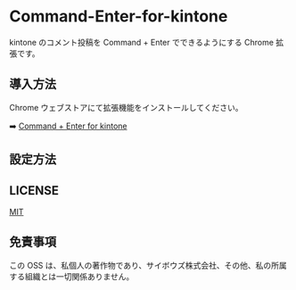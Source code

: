 # Command-Enter-for-kintone

kintone のコメント投稿を Command + Enter でできるようにする Chrome 拡張です。

## 導入方法

Chrome ウェブストアにて拡張機能をインストールしてください。

➡️ [Command + Enter for kintone]()

## 設定方法

## LICENSE

[MIT](https://github.com/Kyome22/Command-Enter-for-kintone/blob/main/LICENSE)

## 免責事項

この OSS は、私個人の著作物であり、サイボウズ株式会社、その他、私の所属する組織とは一切関係ありません。
